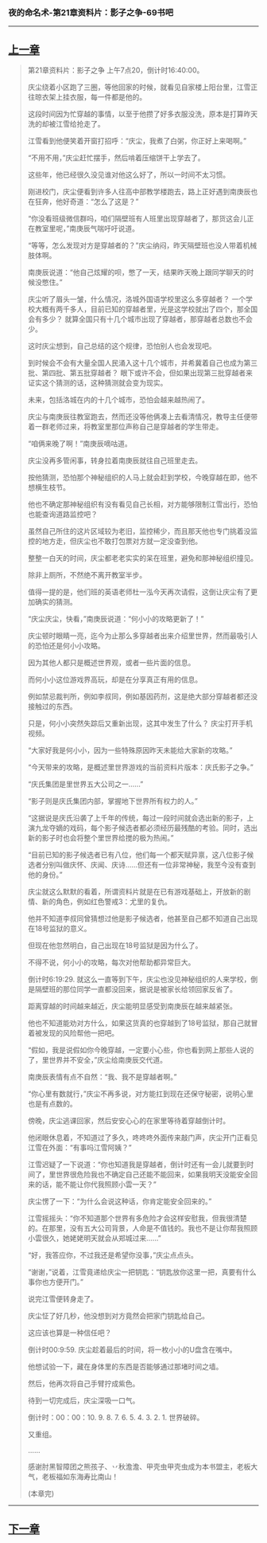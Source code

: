 ### 夜的命名术-第21章资料片：影子之争-69书吧

--------
[上一章](./2426c994d658cec51b9759ae5b3d6994.md)
--------


>
>
>
>第21章资料片：影子之争
>上午7点20，倒计时16:40:00。
>
>庆尘绕着小区跑了三圈，等他回家的时候，就看见自家楼上阳台里，江雪正往晾衣架上挂衣服，每一件都是他的。
>
>这段时间因为忙穿越的事情，以至于他攒了好多衣服没洗，原本是打算昨天洗的却被江雪给抢走了。
>
>江雪看到他便笑着开窗打招呼：“庆尘，我煮了白粥，你正好上来喝啊。”
>
>“不用不用，”庆尘赶忙摆手，然后啃着压缩饼干上学去了。
>
>这些年，他已经很久没见谁对他这么好了，所以一时间不太习惯。
>
>刚进校门，庆尘便看到许多人往高中部教学楼跑去，路上正好遇到南庚辰也在狂奔，他好奇道：“怎么了这是？”
>
>“你没看班级微信群吗，咱们隔壁班有人班里出现穿越者了，那货这会儿正在教室里呢，”南庚辰气喘吁吁说道。
>
>“等等，怎么发现对方是穿越者的？”庆尘纳闷，昨天隔壁班也没人带着机械肢体啊。
>
>南庚辰说道：“他自己炫耀的呗，憋了一天，结果昨天晚上跟同学聊天的时候没憋住。”
>
>庆尘听了眉头一皱，什么情况，洛城外国语学校里这么多穿越者？
>一个学校大概有两千多人，目前已知的穿越者里，光是这学校就出了四个，那全国会有多少？
>就算全国只有十几个城市出现了穿越者，那穿越者总数也不会少。
>
>这时庆尘想到，自己总结的这个规律，恐怕别人也会发现吧。
>
>到时候会不会有大量全国人民涌入这十几个城市，并希冀着自己也成为第三批、第四批、第五批穿越者？
>眼下或许不会，但如果出现第三批穿越者来证实这个猜测的话，这种猜测就会变为现实。
>
>未来，包括洛城在内的十几个城市，恐怕会越来越热闹了。
>
>庆尘与南庚辰往教室跑去，然而还没等他俩凑上去看清情况，教导主任便带着一群老师过来，将教室里那位声称自己是穿越者的学生带走。
>
>“咱俩来晚了啊！”南庚辰嘀咕道。
>
>庆尘没再多管闲事，转身拉着南庚辰就往自己班里走去。
>
>按他猜测，恐怕那个神秘组织的人马上就会赶到学校，今晚穿越在即，他不想横生枝节。
>
>他也不确定那神秘组织有没有看见自己长相，对方能够限制江雪出行，恐怕也能查询道路监控吧？
>
>虽然自己所住的这片区域较为老旧，监控稀少，而且那天他也专门挑着没监控的地方走，但庆尘也不敢打包票对方就一定没查到他。
>
>整整一白天的时间，庆尘都老老实实的呆在班里，避免和那神秘组织撞见。
>
>除非上厕所，不然绝不离开教室半步。
>
>值得一提的是，他们班的英语老师杜一泓今天再次请假，这倒让庆尘有了更加确实的猜测。
>
>“庆尘庆尘，快看，”南庚辰说道：“何小小的攻略更新了！”
>
>庆尘顿时眼睛一亮，迄今为止那么多穿越者出来介绍里世界，然而最吸引人的恐怕还是何小小攻略。
>
>因为其他人都只是概述世界观，或者一些片面的信息。
>
>而何小小这位游戏界高玩，却是在分享真正有用的信息。
>
>例如禁忌裁判所，例如李叔同，例如基因药剂，这是绝大部分穿越者都还没接触过的东西。
>
>只是，何小小突然失踪后又重新出现，这其中发生了什么？
>庆尘打开手机视频。
>
>“大家好我是何小小，因为一些特殊原因昨天未能给大家新的攻略。”
>
>“今天带来的攻略，是概述里世界游戏的当前资料片版本：庆氏影子之争。”
>
>“庆氏集团是里世界五大公司之一……”
>
>“影子则是庆氏集团内部，掌握地下世界所有权力的人。”
>
>“这据说是庆氏沿袭了上千年的传统，每过一段时间就会选出新的影子，上演九龙夺嫡的戏码，每个影子候选者都必须经历最残酷的考验。同时，选出新的影子时也会将整个里世界给搅的极为热闹。”
>
>“目前已知的影子候选者已有八位，他们每一个都天赋异禀，这八位影子候选者分别叫做庆怀、庆闻、庆诗……但还有一位非常神秘，我至今没有查到他的身份。”
>
>庆尘就这么默默的看着，所谓资料片就是在已有游戏基础上，开放新的剧情、新的角色，例如红色警戒3：尤里的复仇。
>
>他并不知道李叔同曾猜想过他是影子候选者，他甚至自己都不知道自己出现在18号监狱的意义。
>
>但现在他忽然明白，自己出现在18号监狱是因为什么了。
>
>不得不说，何小小的攻略，每次对他帮助都异常巨大。
>
>倒计时6:19:29.
>就这么一直等到下午，庆尘也没见神秘组织的人来学校，倒是隔壁班的那位同学一直都没回来，据说是被家长给领回家反省了。
>
>距离穿越的时间越来越近，庆尘能明显感受到南庚辰在越来越紧张。
>
>他也不知道能劝对方什么，如果这货真的也穿越到了18号监狱，那自己就冒着被发现的风险帮他一把吧。
>
>“假如，我是说假如你今晚穿越，一定要小心些，你也看到网上那些人说的了，里世界并不安全，”庆尘给南庚辰交代道。
>
>南庚辰表情有点不自然：“我、我不是穿越者啊。”
>
>“你心里有数就行，”庆尘不再多说，对方能扛到现在还保守秘密，说明心里也是有点数的。
>
>傍晚，庆尘逃课回家，然后安安心心的在家里等待着穿越倒计时。
>
>他闭眼休息着，不知道过了多久，咚咚咚外面传来敲门声，庆尘开门正看见江雪在外面：“有事吗江雪阿姨？”
>
>江雪迟疑了一下说道：“你也知道我是穿越者，倒计时还有一会儿就要到时间了，里世界很危险我也不确定自己还能不能回来，如果我明天没能安全回来的话，能不能让你代我照顾小雲一天？”
>
>庆尘愣了一下：“为什么会说这种话，你肯定能安全回来的。”
>
>江雪摇摇头：“你不知道那个世界有多危险才会这样安慰我，但我很清楚的。在那里，没有五大公司背景，人命是不值钱的。我也不是让你帮我照顾小雲很久，她姥姥明天就会从郑城过来……”
>
>“好，我答应你，不过我还是希望你没事，”庆尘点点头。
>
>“谢谢，”说着，江雪竟递给庆尘一把钥匙：“钥匙放你这里一把，真要有什么事你也方便开门。”
>
>说完江雪便转身走了。
>
>庆尘怔了好几秒，他没想到对方竟然会把家门钥匙给自己。
>
>这应该也算是一种信任吧？
>
>倒计时00:9:59.
>庆尘趁着最后的时间，将一枚小小的U盘含在嘴中。
>
>他想试验一下，藏在身体里的东西是否能够通过那堵时间之墙。
>
>然后，他再次将自己手臂拧成紫色。
>
>待到一切完成后，庆尘深吸一口气。
>
>倒计时：00：00：10.
>9.
>8.
>7.
>6.
>5.
>4.
>3.
>2.
>1.
>世界破碎。
>
>又重组。
>
>……
>
>感谢肘黑智障团之熊孩子、丷秋澹澹、甲壳虫甲壳虫成为本书盟主，老板大气，老板福如东海寿比南山！
>
>(本章完)
>
>

--------
[下一章](./0ecf16d2fd0cbbc78c4226297bc505b4.md)
--------
